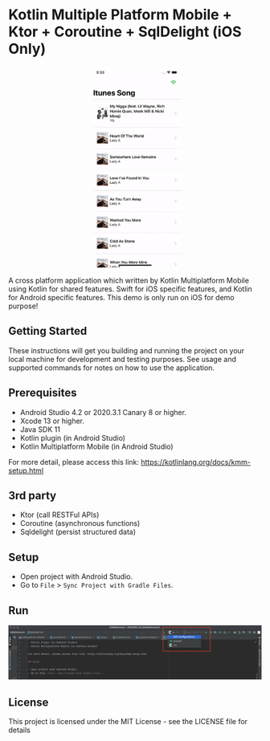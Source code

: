 # Kotlin Multiple Platform Mobile + Ktor + Coroutine + SqlDelight (iOS Only)

<p align="center">
  <img src="cache_no_cache_demo.gif" height="400" />
</p>

A cross platform application which written by Kotlin Multiplatform Mobile using Kotlin for shared features. Swift for iOS specific features, and Kotlin for Android specific features.
This demo is only run on iOS for demo purpose!

## Getting Started

These instructions will get you building and running the project on your local machine for development and testing purposes. See usage and supported commands for notes on how to use the application.

## Prerequisites

- Android Studio 4.2 or 2020.3.1 Canary 8 or higher.
- Xcode 13 or higher.
- Java SDK 11
- Kotlin plugin (in Android Studio)
- Kotlin Multiplatform Mobile (in Android Studio)

For more detail, please access this link: https://kotlinlang.org/docs/kmm-setup.html

## 3rd party

- Ktor (call RESTFul APIs)
- Coroutine (asynchronous functions)
- Sqldelight (persist structured data)

## Setup

- Open project with Android Studio.
- Go to `File` > `Sync Project with Gradle Files`.

## Run

![](screenshot_1.png)

## License

This project is licensed under the MIT License - see the LICENSE file for details
